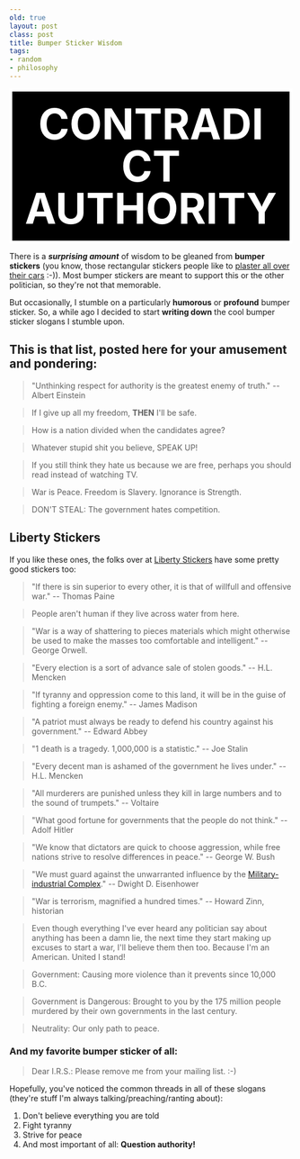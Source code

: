 ```yaml
---
old: true
layout: post
class: post
title: Bumper Sticker Wisdom
tags:
- random
- philosophy
---
```


<div style="font-size: 75px;color:#FFF;border:#FFF solid 5px;text-align:center;background-color:#000;line-height:75px;font-weight:bold;padding:20px;margin:5px 0;">CONTRADICT AUTHORITY</div>

There is a ***surprising amount*** of wisdom to be gleaned from **bumper stickers** (you know, those rectangular stickers people like to [plaster all over their cars](/images/bumper-sticker-car.jpg) :-)). Most bumper stickers are meant to support this or the other politician, so they're not that memorable.

But occasionally, I stumble on a particularly **humorous** or **profound** bumper sticker. So, a while ago I decided to start **writing down** the cool bumper sticker slogans I stumble upon.

## This is that list, posted here for your amusement and pondering:

> "Unthinking respect for authority is the greatest enemy of truth." -- Albert Einstein

> If I give up all my freedom, **THEN** I'll be safe.

> How is a nation divided when the candidates agree?

> Whatever stupid shit you believe, SPEAK UP!

> If you still think they hate us because we are free, perhaps you should read instead of watching TV.

> War is Peace.  Freedom is Slavery.  Ignorance is Strength.

> DON'T STEAL: The government hates competition.

## Liberty Stickers

If you like these ones, the folks over at [Liberty Stickers](http://www.libertystickers.com/) have some pretty good stickers too:

> "If there is sin superior to every other, it is that of willfull and offensive war." -- Thomas Paine

> People aren't human if they live across water from here.

> "War is a way of shattering to pieces materials which might otherwise be used to make the masses too comfortable and intelligent." -- George Orwell.

> "Every election is a sort of advance sale of stolen goods." -- H.L. Mencken

> "If tyranny and oppression come to this land, it will be in the guise of fighting a foreign enemy." -- James Madison

> "A patriot must always be ready to defend his country against his government." -- Edward Abbey

> "1 death is a tragedy. 1,000,000 is a statistic." -- Joe Stalin

> "Every decent man is ashamed of the government he lives under." -- H.L. Mencken

> "All murderers are punished unless they kill in large numbers and to the sound of trumpets." -- Voltaire

> "What good fortune for governments that the people do not think." -- Adolf Hitler

> "We know that dictators are quick to choose aggression, while free nations strive to resolve differences in peace." -- George W. Bush

> "We must guard against the unwarranted influence by the [Military-industrial Complex](http://en.wikipedia.org/wiki/Military-industrial_complex)." -- Dwight D. Eisenhower

> "War is terrorism, magnified a hundred times." -- Howard Zinn, historian

> Even though everything I've ever heard any politician say about anything has been a damn lie, the next time they start making up excuses to start a war, I'll believe them then too. Because I'm an American. United I stand!

> Government: Causing more violence than it prevents since 10,000 B.C.

> Government is Dangerous: Brought to you by the 175 million people murdered by their own governments in the last century.

> Neutrality: Our only path to peace.

### And my favorite bumper sticker of all:

> Dear I.R.S.: Please remove me from your mailing list. :-)

Hopefully, you've noticed the common threads in all of these slogans (they're stuff I'm always talking/preaching/ranting about):

1. Don't believe everything you are told
2. Fight tyranny
3. Strive for peace
4. And most important of all: **Question authority!**
